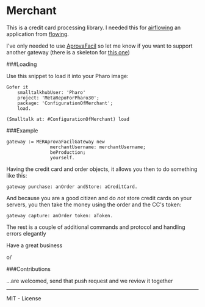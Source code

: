 Merchant
========

This is a credit card processing library. I needed this for [airflowing](http://airflowing.com/) an application from [flowing](http://flowingconcept.com/).

I've only needed to use [AprovaFacil](http://www.cobrebem.com.br/aprovafacil.html) so let me know if you want to support another gateway (there is a skeleton for [this one](https://www.braintreepayments.com/))

###Loading 

Use this snippet to load it into your Pharo image:

    Gofer it 
		smalltalkhubUser: 'Pharo'
		project: 'MetaRepoForPharo30'; 
		package: 'ConfigurationOfMerchant';
		load.
	
    (Smalltalk at: #ConfigurationOfMerchant) load

###Example

    gateway := MERAprovaFacilGateway new
    				merchantUsername: merchantUsername;
    				beProduction;
    				yourself. 

   Having the credit card and order objects, it allows you then to do something like this:
   
    gateway purchase: anOrder andStore: aCreditCard.

And because you are a good citizen and do _not_ store credit cards on your servers, you then take the money using the order and the CC's token:   
   
    gateway capture: anOrder token: aToken.
        
The rest is a couple of additional commands and protocol and handling errors elegantly

Have a great business

o/

###Contributions

...are welcomed, send that push request and we review it together

_______
MIT - License

